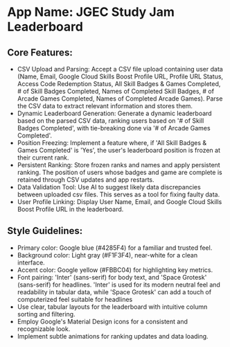 # **App Name**: JGEC Study Jam Leaderboard

## Core Features:

- CSV Upload and Parsing: Accept a CSV file upload containing user data (Name, Email, Google Cloud Skills Boost Profile URL, Profile URL Status, Access Code Redemption Status, All Skill Badges & Games Completed, # of Skill Badges Completed, Names of Completed Skill Badges, # of Arcade Games Completed, Names of Completed Arcade Games).  Parse the CSV data to extract relevant information and stores them.
- Dynamic Leaderboard Generation: Generate a dynamic leaderboard based on the parsed CSV data, ranking users based on '# of Skill Badges Completed', with tie-breaking done via '# of Arcade Games Completed'.
- Position Freezing: Implement a feature where, if 'All Skill Badges & Games Completed' is 'Yes', the user's leaderboard position is frozen at their current rank.
- Persistent Ranking: Store frozen ranks and names and apply persistent ranking.  The position of users whose badges and game are complete is retained through CSV updates and app restarts.
- Data Validation Tool: Use AI to suggest likely data discrepancies between uploaded csv files. This serves as a tool for fixing faulty data.
- User Profile Linking: Display User Name, Email, and Google Cloud Skills Boost Profile URL in the leaderboard.

## Style Guidelines:

- Primary color: Google blue (#4285F4) for a familiar and trusted feel.
- Background color: Light gray (#F1F3F4), near-white for a clean interface.
- Accent color: Google yellow (#FBBC04) for highlighting key metrics.
- Font pairing: 'Inter' (sans-serif) for body text, and 'Space Grotesk' (sans-serif) for headlines. 'Inter' is used for its modern neutral feel and readability in tabular data, while 'Space Grotesk' can add a touch of computerized feel suitable for headlines
- Use clear, tabular layouts for the leaderboard with intuitive column sorting and filtering.
- Employ Google's Material Design icons for a consistent and recognizable look.
- Implement subtle animations for ranking updates and data loading.